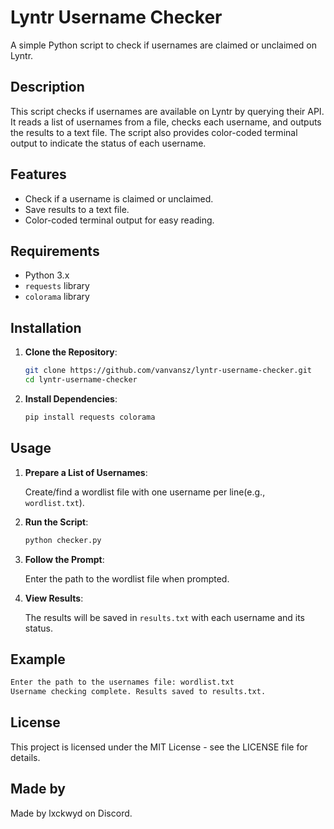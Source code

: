 # Lyntr Username Checker

A simple Python script to check if usernames are claimed or unclaimed on Lyntr.

## Description

This script checks if usernames are available on Lyntr by querying their API. It reads a list of usernames from a file, checks each username, and outputs the results to a text file. The script also provides color-coded terminal output to indicate the status of each username.

## Features

- Check if a username is claimed or unclaimed.
- Save results to a text file.
- Color-coded terminal output for easy reading.

## Requirements

- Python 3.x
- `requests` library
- `colorama` library

## Installation

1. **Clone the Repository**:
   ```bash
   git clone https://github.com/vanvansz/lyntr-username-checker.git
   cd lyntr-username-checker
   ```

2. **Install Dependencies**:
   ```bash
   pip install requests colorama
   ```

## Usage

1. **Prepare a List of Usernames**:

   Create/find a wordlist file with one username per line(e.g., `wordlist.txt`).

2. **Run the Script**:
   ```bash
   python checker.py
   ```

3. **Follow the Prompt**:

   Enter the path to the wordlist file when prompted.

4. **View Results**:

   The results will be saved in `results.txt` with each username and its status.

## Example
```bash
Enter the path to the usernames file: wordlist.txt
Username checking complete. Results saved to results.txt.
```

## License

This project is licensed under the MIT License - see the LICENSE file for details.

## Made by

Made by lxckwyd on Discord.
